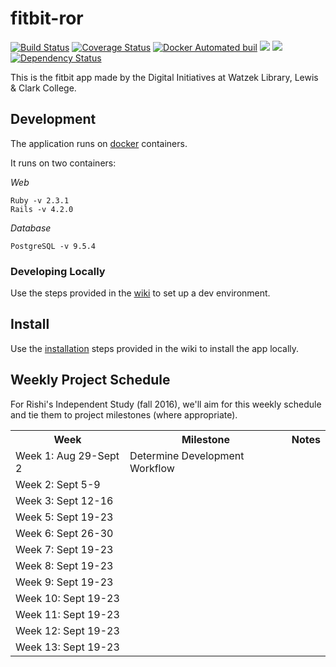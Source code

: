 # fitbit-ror
[![Build Status](https://travis-ci.org/WatzekDigitalInitiatives/fitbit-ror.svg?branch=master)](https://travis-ci.org/WatzekDigitalInitiatives/fitbit-ror) [![Coverage Status](https://coveralls.io/repos/github/WatzekDigitalInitiatives/fitbit-ror/badge.svg?branch=master)](https://coveralls.io/github/WatzekDigitalInitiatives/fitbit-ror?branch=master) [![Docker Automated buil](https://img.shields.io/docker/automated/jrottenberg/ffmpeg.svg?maxAge=2592000)]()
[![](https://images.microbadger.com/badges/version/watzek/fitbit.svg)](http://microbadger.com/images/watzek/fitbit "Get your own version badge on microbadger.com")
[![](https://images.microbadger.com/badges/image/watzek/fitbit.svg)](http://microbadger.com/images/watzek/fitbit "Get your own image badge on microbadger.com") [![Dependency Status](https://www.versioneye.com/user/projects/57c0e6a8968d640049e12166/badge.svg?style=flat-square)](https://www.versioneye.com/user/projects/57c0e6a8968d640049e12166)

This is the fitbit app made by the Digital Initiatives at Watzek Library, Lewis & Clark College.

## Development

The application runs on [docker](https://www.docker.com/) containers.

It runs on two containers:

*Web*
```
Ruby -v 2.3.1
Rails -v 4.2.0
```
*Database*
```
PostgreSQL -v 9.5.4
```
### Developing Locally

Use the steps provided in the [wiki](https://github.com/WatzekDigitalInitiatives/fitbit-ror/wiki/Development) to set up a dev environment.

## Install

Use the [installation]() steps provided in the wiki to install the app locally.


## Weekly Project Schedule
For Rishi's Independent Study (fall 2016), we'll aim for this weekly schedule and tie them to project milestones (where appropriate).

<table>
<tr><th>Week</th><th>Milestone</th><th>Notes</th></tr>
<tr><td>Week 1: Aug 29-Sept 2</td><td>Determine Development Workflow</td><td></td></tr>
<tr><td>Week 2: Sept 5-9</td><td></td><td></td></tr>
<tr><td>Week 3: Sept 12-16</td><td></td><td></td></tr>
<tr><td>Week 5: Sept 19-23</td><td></td><td></td></tr>
<tr><td>Week 6: Sept 26-30</td><td></td><td></td></tr>
<tr><td>Week 7: Sept 19-23</td><td></td><td></td></tr>
<tr><td>Week 8: Sept 19-23</td><td></td><td></td></tr>
<tr><td>Week 9: Sept 19-23</td><td></td><td></td></tr>
<tr><td>Week 10: Sept 19-23</td><td></td><td></td></tr>
<tr><td>Week 11: Sept 19-23</td><td></td><td></td></tr>
<tr><td>Week 12: Sept 19-23</td><td></td><td></td></tr>
<tr><td>Week 13: Sept 19-23</td><td></td><td></td></tr>
</table>
